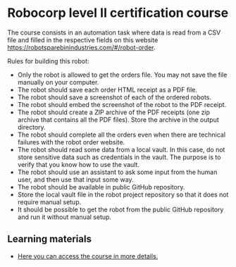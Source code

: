 
# Robocorp level II certification course

The course consists in an automation task where data is read from a CSV file and filled in the respective fields on this website https://robotsparebinindustries.com/#/robot-order.

Rules for building this robot:

- Only the robot is allowed to get the orders file. You may not save the file manually on your computer.
- The robot should save each order HTML receipt as a PDF file.
- The robot should save a screenshot of each of the ordered robots.
- The robot should embed the screenshot of the robot to the PDF receipt.
- The robot should create a ZIP archive of the PDF receipts (one zip archive that contains all the PDF files). Store the archive in the output directory.
- The robot should complete all the orders even when there are technical failures with the robot order website.
- The robot should read some data from a local vault. In this case, do not store sensitive data such as credentials in the vault. The purpose is to verify that you know how to use the vault.
- The robot should use an assistant to ask some input from the human user, and then use that input some way.
- The robot should be available in public GitHub repository.
- Store the local vault file in the robot project repository so that it does not require manual setup.
- It should be possible to get the robot from the public GitHub repository and run it without manual setup.


## Learning materials

- [Here you can access the course in more details.](https://robocorp.com/docs/courses/build-a-robot)

